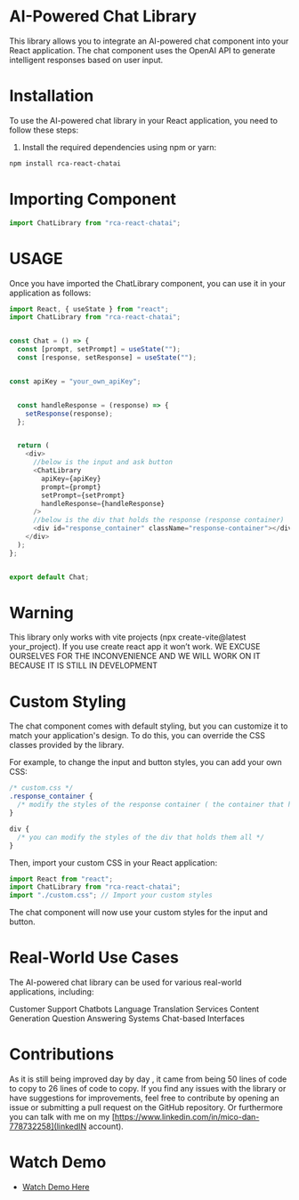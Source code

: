 # AI-Powered Chat Library

This library allows you to integrate an AI-powered chat component into your React application. The chat component uses the OpenAI API to generate intelligent responses based on user input.

# Installation

To use the AI-powered chat library in your React application, you need to follow these steps:

1. Install the required dependencies using npm or yarn:

```sh
npm install rca-react-chatai
```

# Importing Component

```js
import ChatLibrary from "rca-react-chatai";
```


# USAGE

Once you have imported the ChatLibrary component, you can use it in your application as follows:

```js
import React, { useState } from "react";
import ChatLibrary from "rca-react-chatai";


const Chat = () => {
  const [prompt, setPrompt] = useState("");
  const [response, setResponse] = useState("");


const apiKey = "your_own_apiKey";


  const handleResponse = (response) => {
    setResponse(response);
  };


  return (
    <div>
      //below is the input and ask button
      <ChatLibrary
        apiKey={apiKey}
        prompt={prompt}
        setPrompt={setPrompt}
        handleResponse={handleResponse}
      />
      //below is the div that holds the response (response container)
      <div id="response_container" className="response-container"></div>
    </div>
  );
};


export default Chat;
```

# Warning

This library only works with vite projects (npx create-vite@latest your_project). If you use create react app it won’t work.
WE EXCUSE OURSELVES FOR THE INCONVENIENCE AND WE WILL WORK ON IT BECAUSE IT IS STILL IN DEVELOPMENT

# Custom Styling

The chat component comes with default styling, but you can customize it to match your application's design. To do this, you can override the CSS classes provided by the library.

For example, to change the input and button styles, you can add your own CSS:

```css
/* custom.css */
.response_container {
  /* modify the styles of the response container ( the container that has the response )*/
}

div {
  /* you can modify the styles of the div that holds them all */
}
```

Then, import your custom CSS in your React application:

```js
import React from "react";
import ChatLibrary from "rca-react-chatai";
import "./custom.css"; // Import your custom styles
```

The chat component will now use your custom styles for the input and button.

# Real-World Use Cases

The AI-powered chat library can be used for various real-world applications, including:

Customer Support Chatbots
Language Translation Services
Content Generation
Question Answering Systems
Chat-based Interfaces

# Contributions

As it is still being improved day by day , it came from being 50 lines of code to copy to 26 lines of code to copy.
If you find any issues with the library or have suggestions for improvements, feel free to contribute by opening an issue or submitting a pull request on the GitHub repository.
Or furthermore you can talk with me on my [https://www.linkedin.com/in/mico-dan-778732258](linkedIN account).



# Watch Demo
- [Watch Demo Here](https://youtu.be/cYTcD_RqQwE)
